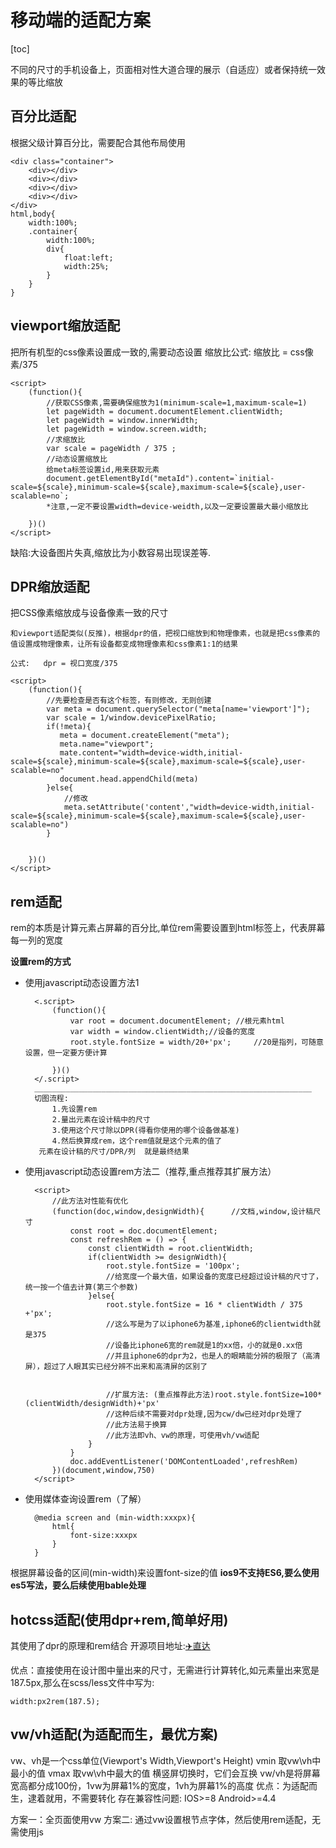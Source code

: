 # 移动端的适配方案

[toc]

不同的尺寸的手机设备上，页面相对性大道合理的展示（自适应）或者保持统一效果的等比缩放

## 百分比适配

根据父级计算百分比，需要配合其他布局使用

    <div class="container">
        <div></div>
        <div></div>
        <div></div>
        <div></div>
    </div>
    html,body{
        width:100%;
        .container{
            width:100%;
            div{
                float:left;
                width:25%;
            }
        }
    }

## viewport缩放适配

把所有机型的css像素设置成一致的,需要动态设置
    缩放比公式: 缩放比 = css像素/375

    <script>
        (function(){
            //获取CSS像素,需要确保缩放为1(minimum-scale=1,maximum-scale=1)
            let pageWidth = document.documentElement.clientWidth;
            let pageWidth = window.innerWidth;
            let pageWidth = window.screen.width;
            //求缩放比
            var scale = pageWidth / 375 ;
            //动态设置缩放比
            给meta标签设置id,用来获取元素
            document.getElementById("metaId").content=`initial-scale=${scale},minimum-scale=${scale},maximum-scale=${scale},user-scalable=no`;
            *注意,一定不要设置width=device-weidth,以及一定要设置最大最小缩放比

        })()
    </script>

缺陷:大设备图片失真,缩放比为小数容易出现误差等.

## DPR缩放适配

把CSS像素缩放成与设备像素一致的尺寸

    和viewport适配类似(反推)，根据dpr的值，把视口缩放到和物理像素，也就是把css像素的值设置成物理像素，让所有设备都变成物理像素和css像素1:1的结果

    公式:   dpr = 视口宽度/375

    <script>
        (function(){
            //先要检查是否有这个标签，有则修改，无则创建
            var meta = document.querySelector("meta[name='viewport']");
            var scale = 1/window.devicePixelRatio;
            if(!meta){
               meta = document.createElement("meta");
               meta.name="viewport";
               mate.content="width=device-width,initial-scale=${scale},minimum-scale=${scale},maximum-scale=${scale},user-scalable=no"
               document.head.appendChild(meta)
            }else{
                //修改
                meta.setAttribute('content',"width=device-width,initial-scale=${scale},minimum-scale=${scale},maximum-scale=${scale},user-scalable=no")
            }


        })()
    </script>

## rem适配

rem的本质是计算元素占屏幕的百分比,单位rem需要设置到html标签上，代表屏幕每一列的宽度

**设置rem的方式**
* 使用javascript动态设置方法1

        <.script>
            (function(){
                var root = document.documentElement; //根元素html 
                var width = window.clientWidth;//设备的宽度
                root.style.fontSize = width/20+'px';     //20是指列，可随意设置，但一定要方便计算

            })()
        </.script>
        ______________________________________________________________
        切图流程:
            1.先设置rem
            2.量出元素在设计稿中的尺寸
            3.使用这个尺寸除以DPR(得看你使用的哪个设备做基准)
            4.然后换算成rem，这个rem值就是这个元素的值了
         元素在设计稿的尺寸/DPR/列  就是最终结果

* 使用javascript动态设置rem方法二（推荐,重点推荐其扩展方法）
  
        <script>
            //此方法对性能有优化
            (function(doc,window,designWidth){      //文档,window,设计稿尺寸
                const root = doc.documentElement;
                const refreshRem = () => {
                    const clientWidth = root.clientWidth;
                    if(clientWidth >= designWidth){
                        root.style.fontSize = '100px';
                        //给宽度一个最大值，如果设备的宽度已经超过设计稿的尺寸了，统一按一个值去计算(第三个参数)
                    }else{
                        root.style.fontSize = 16 * clientWidth / 375 +'px';
                        //这么写是为了以iphone6为基准,iphone6的clientwidth就是375
                        //设备比iphone6宽的rem就是1的xx倍，小的就是0.xx倍
                        //并且iphone6的dpr为2，也是人的眼睛能分辨的极限了（高清屏），超过了人眼其实已经分辨不出来和高清屏的区别了


                        //扩展方法: (重点推荐此方法)root.style.fontSize=100*(clientWidth/designWidth)+'px'
                        //这种后续不需要对dpr处理,因为cw/dw已经对dpr处理了
                        //此方法易于换算
                        //此方法即vh、vw的原理，可使用vh/vw适配
                    }
                }
                doc.addEventListener('DOMContentLoaded',refreshRem)
            })(document,window,750) 
        </script>

* 使用媒体查询设置rem（了解）

        @media screen and (min-width:xxxpx){
            html{
                font-size:xxxpx
            }
        }

根据屏幕设备的区间(min-width)来设置font-size的值
**ios9不支持ES6,要么使用es5写法，要么后续使用bable处理**

## hotcss适配(使用dpr+rem,简单好用)

其使用了dpr的原理和rem结合
开源项目地址:<a href="https://github.com/imochen/hotcss">✈️直达</a>

优点：直接使用在设计图中量出来的尺寸，无需进行计算转化,如元素量出来宽是187.5px,那么在scss/less文件中写为:

    width:px2rem(187.5);

## vw/vh适配(为适配而生，最优方案)

vw、vh是一个css单位(Viewport's Width,Viewport's Height)
vmin    取vw\vh中最小的值
vmax    取vw\vh中最大的值
横竖屏切换时，它们会互换
vw/vh是将屏幕宽高都分成100份，1vw为屏幕1%的宽度，1vh为屏幕1%的高度
优点：为适配而生，逮着就用，不需要转化
存在兼容性问题: IOS>=8      Android>=4.4

方案一：全页面使用vw
方案二: 通过vw设置根节点字体，然后使用rem适配，无需使用js


